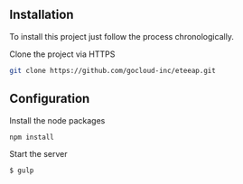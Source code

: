 ## Installation

To install this project just follow the process chronologically.

Clone the project via HTTPS

```bash
git clone https://github.com/gocloud-inc/eteeap.git
```
## Configuration

Install the node packages

```bash
npm install
```

Start the server 

```bash
$ gulp
```